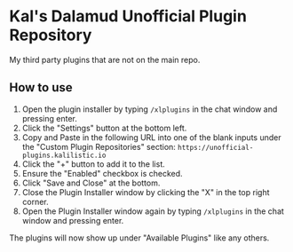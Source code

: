 # Kal's Dalamud Unofficial Plugin Repository
My third party plugins that are not on the main repo.

## How to use
1. Open the plugin installer by typing `/xlplugins` in the chat window and pressing enter.
2. Click the "Settings" button at the bottom left.
3. Copy and Paste in the following URL into one of the blank inputs under the "Custom Plugin Repositories" section: `https://unofficial-plugins.kalilistic.io`
4. Click the "+" button to add it to the list.
5. Ensure the "Enabled" checkbox is checked.
6. Click "Save and Close" at the bottom.
7. Close the Plugin Installer window by clicking the "X" in the top right corner.
8. Open the Plugin Installer window again by typing `/xlplugins` in the chat window and pressing enter.

The plugins will now show up under "Available Plugins" like any others.
